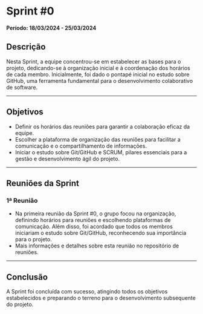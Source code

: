 # Sprint #0

**Período: 18/03/2024 - 25/03/2024**

## Descrição

Nesta Sprint, a equipe concentrou-se em estabelecer as bases para o projeto, dedicando-se à organização inicial e à coordenação dos horários de cada membro. Inicialmente, foi dado o pontapé inicial no estudo sobre GitHub, uma ferramenta fundamental para o desenvolvimento colaborativo de software.

---

## Objetivos

- Definir os horários das reuniões para garantir a colaboração eficaz da equipe.
- Escolher a plataforma de organização das reuniões para facilitar a comunicação e o compartilhamento de informações.
- Iniciar o estudo sobre Git/GitHub e SCRUM, pilares essenciais para a gestão e desenvolvimento ágil do projeto.

---

## Reuniões da Sprint

### 1ª Reunião 

- Na primeira reunião da Sprint #0, o grupo focou na organização, definindo horários para reuniões e escolhendo plataformas de comunicação. Além disso, foi acordado que todos os membros iniciariam o estudo sobre Git/GitHub, reconhecendo sua importância para o projeto.
- Mais informações e detalhes sobre esta reunião no repositório de reuniões.

---

## Conclusão

A Sprint foi concluída com sucesso, atingindo todos os objetivos estabelecidos e preparando o terreno para o desenvolvimento subsequente do projeto.
